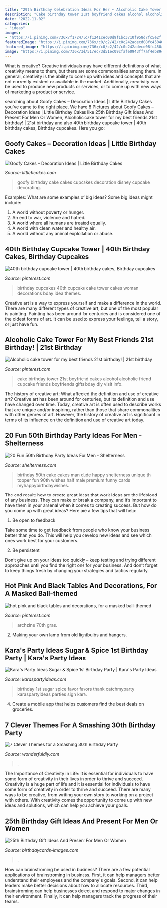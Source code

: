```yaml
---
title: "29th Birthday Celebration Ideas For Her ~ Alcoholic Cake Tower For My Best Friends 21st Birthday!"
description: "Cake birthday tower 21st boyfriend cakes alcohol alcoholic friend cupcake friends boyfriends gifts bday diy visit info"
date: "2022-11-02"
categories:
- "ideas"
images:
- "https://i.pinimg.com/736x/f1/24/1c/f1241cec00d9f1bc3710f958d7fc5e2f.jpg"
featuredImage: "https://i.pinimg.com/736x/c0/c2/42/c0c242adecd08fc45040f3c7ce24a644--th-birthday-cupcakes-birthday-ideas.jpg"
featured_image: "https://i.pinimg.com/736x/c0/c2/42/c0c242adecd08fc45040f3c7ce24a644--th-birthday-cupcakes-birthday-ideas.jpg"
image: "https://i.pinimg.com/736x/3d/51/ec/3d51ec09cfafe0943ff7af4eb89cc67e--alcohol-tower-cake-st-birthday-ideas-for-best-friend.jpg"
---
```



What is creative?
Creative individuals may have different definitions of what creativity means to them, but there are some commonalities among them. In general, creativity is the ability to come up with ideas and concepts that are not currently existent or available in the market. Additionally, creativity can be used to produce new products or services, or to come up with new ways of marketing a product or service.

	

		
searching about Goofy Cakes – Decoration Ideas | Little Birthday Cakes you've came to the right place. We have 8 Pictures about Goofy Cakes – Decoration Ideas | Little Birthday Cakes like 25th Birthday Gift Ideas And Present For Men Or Women, Alcoholic cake tower for my best friends 21st birthday! | 21st birthday and also 40th birthday cupcake tower | 40th birthday cakes, Birthday cupcakes. Here you go:
		
    
## Goofy Cakes – Decoration Ideas | Little Birthday Cakes

<img loading=lazy src="http://www.littlebcakes.com/wp-content/uploads/2014/05/Goofy-Birthday-Cake.jpg" onerror="this.onerror=null;this.src='https://tse4.mm.bing.net/th?id=OIP.1vJlWJAwGXdIuMIiBRYfyQHaMA&amp;pid=15.1';" alt="Goofy Cakes – Decoration Ideas | Little Birthday Cakes">

_Source: littlebcakes.com_

>goofy birthday cake cakes cupcakes decoration disney cupcake decorating. 

	

Examples: What are some examples of big ideas?
Some big ideas might include: 
1. A world without poverty or hunger.
2. An end to war, violence and hatred.
3. A world where all humans are treated equally.
4. A world with clean water and healthy air.
5. A world without any animal exploitation or abuse.

    
## 40th Birthday Cupcake Tower | 40th Birthday Cakes, Birthday Cupcakes

<img loading=lazy src="https://i.pinimg.com/736x/c0/c2/42/c0c242adecd08fc45040f3c7ce24a644--th-birthday-cupcakes-birthday-ideas.jpg" onerror="this.onerror=null;this.src='https://tse2.mm.bing.net/th?id=OIP.sse3CGNtS19NtMiiu7YUHwHaLW&amp;pid=15.1';" alt="40th birthday cupcake tower | 40th birthday cakes, Birthday cupcakes">

_Source: pinterest.com_

>birthday cupcakes 40th cupcake cake tower cakes woman decorations bday idea themes. 

	

Creative art is a way to express yourself and make a difference in the world. There are many different types of creative art, but one of the most popular is painting. Painting has been around for centuries and is considered one of the oldest forms of art. It can be used to express your feelings, tell a story, or just have fun.

    
## Alcoholic Cake Tower For My Best Friends 21st Birthday! | 21st Birthday

<img loading=lazy src="https://i.pinimg.com/736x/3d/51/ec/3d51ec09cfafe0943ff7af4eb89cc67e--alcohol-tower-cake-st-birthday-ideas-for-best-friend.jpg" onerror="this.onerror=null;this.src='https://tse4.mm.bing.net/th?id=OIP.2qz2doA1bOiOrVBsYplidQHaJ3&amp;pid=15.1';" alt="Alcoholic cake tower for my best friends 21st birthday! | 21st birthday">

_Source: pinterest.com_

>cake birthday tower 21st boyfriend cakes alcohol alcoholic friend cupcake friends boyfriends gifts bday diy visit info. 

	

The history of creative art: What affected the definition and use of creative art?
Creative art has been around for centuries, but its definition and use have changed over time. Today, creative art is often used to describe works that are unique and/or inspiring, rather than those that share commonalities with other genres of art. However, the history of creative art is significant in terms of its influence on the definition and use of creative art today.

    
## 20 Fun 50th Birthday Party Ideas For Men - Shelterness

<img loading=lazy src="https://i.shelterness.com/2017/02/15-50th-birthday-cake-vintage-dude-for-a-man.jpg" onerror="this.onerror=null;this.src='https://tse3.mm.bing.net/th?id=OIP.vYP4U5uZzJqbsIBEFSXSXAHaJ4&amp;pid=15.1';" alt="20 Fun 50th Birthday Party Ideas For Men - Shelterness">

_Source: shelterness.com_

>birthday 50th cake cakes man dude happy shelterness unique th topper fun 90th wishes half male premium funny cards myhappybirthdaywishes. 

	

The end result: how to create great ideas that work
Ideas are the lifeblood of any business. They can make or break a company, and it’s important to have them in your arsenal when it comes to creating success. But how do you come up with great ideas? Here are a few tips that will help:
1. Be open to feedback

Take some time to get feedback from people who know your business better than you do. This will help you develop new ideas and see which ones work best for your customers.

2. Be persistent

Don’t give up on your ideas too quickly – keep testing and trying different approaches until you find the right one for your business. And don’t forget to keep things fresh by changing your strategies and tactics regularly.

    
## Hot Pink And Black Tables And Decorations, For A Masked Ball-themed

<img loading=lazy src="https://i.pinimg.com/736x/f1/24/1c/f1241cec00d9f1bc3710f958d7fc5e2f.jpg" onerror="this.onerror=null;this.src='https://tse2.mm.bing.net/th?id=OIP.wmlQJJEqgipKTUwq8TYa9wHaJ3&amp;pid=15.1';" alt="hot pink and black tables and decorations, for a masked ball-themed">

_Source: pinterest.com_

>archzine 70th gras. 

	

2. Making your own lamp from old lightbulbs and hangers.

    
## Kara&#039;s Party Ideas Sugar &amp; Spice 1st Birthday Party | Kara&#039;s Party Ideas

<img loading=lazy src="http://karaspartyideas.com/wp-content/uploads/2016/06/Sugar-Spice-1st-Birthday-Party-via-Karas-Party-Ideas-KarasPartyIdeas.com4_.jpeg" onerror="this.onerror=null;this.src='https://tse3.mm.bing.net/th?id=OIP.VsdR9oKnmUuhfYLItg0n_AHaLI&amp;pid=15.1';" alt="Kara&#039;s Party Ideas Sugar &amp; Spice 1st Birthday Party | Kara&#039;s Party Ideas">

_Source: karaspartyideas.com_

>birthday 1st sugar spice favor favors thank catchmyparty karaspartyideas parties sign kara. 

	

4. Create a mobile app that helps customers find the best deals on groceries. 

    
## 7 Clever Themes For A Smashing 30th Birthday Party

<img loading=lazy src="https://cdn.wonderfuldiy.com/wp-content/uploads/2015/12/Youre-Golden.jpg" onerror="this.onerror=null;this.src='https://tse2.mm.bing.net/th?id=OIP.dA-EKfvFo0TPf-oMPo2J9gHaJ4&amp;pid=15.1';" alt="7 Clever Themes for a Smashing 30th Birthday Party">

_Source: wonderfuldiy.com_

>. 

	

The Importance of Creativity in Life: It is essential for individuals to have some form of creativity in their lives in order to thrive and succeed.
Creativity is a huge part of life and it is essential for individuals to have some form of creativity in order to thrive and succeed. There are many ways to be creative, from writing your own story to working on a project with others. With creativity comes the opportunity to come up with new ideas and solutions, which can help you achieve your goals.

    
## 25th Birthday Gift Ideas And Present For Men Or Women

<img loading=lazy src="https://www.birthdaycards-images.com/wp-content/uploads/2020/10/Gift-ideas-on-25th-Birthday.jpg" onerror="this.onerror=null;this.src='https://tse2.mm.bing.net/th?id=OIP.8Bpn3ZttqiFADQVvWraA6AHaJ4&amp;pid=15.1';" alt="25th Birthday Gift Ideas And Present For Men Or Women">

_Source: birthdaycards-images.com_

>. 

	

How can brainstroming be used in business?
There are a few potential applications of brainstroming in business. First, it can help managers better understand their employees and the company's goals. Second, it can help leaders make better decisions about how to allocate resources. Third, brainstroming can help businesses detect and respond to major changes in their environment. Finally, it can help managers track the progress of their teams.


